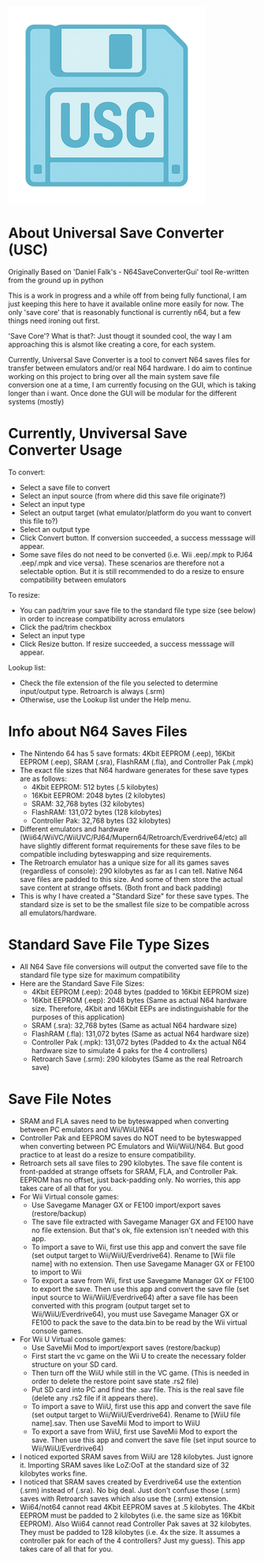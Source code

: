 <img src="https://raw.githubusercontent.com/7ank0v1c/Universal-Save-Converter/main/Source/universal_save_converter/resources/usc_logo_large.png" width="400">




About Universal Save Converter (USC)
=
Originally Based on 'Daniel Falk's - N64SaveConverterGui' tool
Re-written from the ground up in python

This is a work in progress and a while off from being fully functional, I am just keeping this here to have it available online more easily for now.
The only 'save core' that is reasonably functional is currently n64, but a few things need ironing out first.

'Save Core'? What is that?:
Just thougt it sounded cool, the way I am approaching this is alsmot like creating a core, for each system.

Currently, Universal Save Converter is a tool to convert N64 saves files for transfer between emulators and/or real N64 hardware.
I do aim to continue working on this project to bring over all the main system save file conversion one at a time, I am currently focusing on the GUI, which is taking longer than i want. Once done the GUI will be modular for the different systems (mostly)

Currently, Unviversal Save Converter Usage
=

To convert:
 * Select a save file to convert
 * Select an input source (from where did this save file originate?)
 * Select an input type
 * Select an output target (what emulator/platform do you want to convert this file to?)
 * Select an output type
 * Click Convert button. If conversion succeeded, a success messsage will appear.
 * Some save files do not need to be converted (i.e. Wii .eep/.mpk to PJ64 .eep/.mpk and vice versa). These scenarios are therefore not a selectable option. But it is still recommended to do a resize to ensure compatibility between emulators

To resize:
 * You can pad/trim your save file to the standard file type size (see below) in order to increase compatibility across emulators
 * Click the pad/trim checkbox
 * Select an input type
 * Click Resize button. If resize succeeded, a success messsage will appear.
  
Lookup list:
 * Check the file extension of the file you selected to determine input/output type. Retroarch is always (.srm)
 * Otherwise, use the Lookup list under the Help menu.


Info about N64 Saves Files
=
 
 * The Nintendo 64 has 5 save formats: 4Kbit EEPROM (.eep), 16Kbit EEPROM (.eep), SRAM (.sra), FlashRAM (.fla), and Controller Pak (.mpk)
 * The exact file sizes that N64 hardware generates for these save types are as follows:
   - 4Kbit EEPROM: 512 bytes (.5 kilobytes)
   - 16Kbit EEPROM: 2048 bytes (2 kilobytes)
   - SRAM: 32,768 bytes (32 kilobytes)
   - FlashRAM: 131,072 bytes (128 kilobytes)
   - Controller Pak: 32,768 bytes (32 kilobytes)
 * Different emulators and hardware (Wii64/WiiVC/WiiUVC/PJ64/Mupern64/Retroarch/Everdrive64/etc) all have slightly different format requirements for these save files to be compatible including byteswapping and size requirements.
 * The Retroarch emulator has a unique size for all its games saves (regardless of console): 290 kilobytes as far as I can tell. Native N64 save files are padded to this size. And some of them store the actual save content at strange offsets. (Both front and back padding)
 * This is why I have created a "Standard Size" for these save types. The standard size is set to be the smallest file size to be compatible across all emulators/hardware. 


Standard Save File Type Sizes
=

 * All N64 Save file conversions will output the converted save file to the standard file type size for maximum compatibility
 * Here are the Standard Save File Sizes:
   - 4Kbit EEPROM (.eep): 2048 bytes (padded to 16Kbit EEPROM size)
   - 16Kbit EEPROM (.eep): 2048 bytes (Same as actual N64 hardware size. Therefore, 4Kbit and 16Kbit EEPs are indistinguishable for the purposes of this application)
   - SRAM (.sra): 32,768 bytes (Same as actual N64 hardware size)
   - FlashRAM (.fla): 131,072 bytes (Same as actual N64 hardware size)
   - Controller Pak (.mpk): 131,072 bytes (Padded to 4x the actual N64 hardware size to simulate 4 paks for the 4 controllers)
   - Retroarch Save (.srm): 290 kilobytes (Same as the real Retroarch save)

Save File Notes
=

 * SRAM and FLA saves need to be byteswapped when converting between PC emulators and Wii/WiiU/N64
 * Controller Pak and EEPROM saves do NOT need to be byteswapped when converting between PC Emulators and Wii/WiiU/N64. But good practice to at least do a resize to ensure compatibility.
 * Retroarch sets all save files to 290 kilobytes. The save file content is front-padded at strange offsets for SRAM, FLA, and Controller Pak. EEPROM has no offset, just back-padding only. No worries, this app takes care of all that for you.
 * For Wii Virtual console games:
   - Use Savegame Manager GX or FE100 import/export saves (restore/backup)
   - The save file extracted with Savegame Manager GX and FE100 have no file extension. But that's ok, file extension isn't needed with this app.
   - To import a save to Wii, first use this app and convert the save file (set output target to Wii/WiiU/Everdrive64). Rename to [Wii file name] with no extension. Then use Savegame Manager GX or FE100 to import to Wii
   - To export a save from Wii, first use Savegame Manager GX or FE100 to export the save. Then use this app and convert the save file (set input source to Wii/WiiU/Everdrive64)
after a save file has been converted with this program (output target set to Wii/WiiU/Everdrive64), you must use Savegame Manager GX or FE100 to pack the save to the data.bin to be read by the Wii virtual console games. 
 * For Wii U Virtual console games:
   - Use SaveMii Mod to import/export saves (restore/backup)
   - First start the vc game on the Wii U to create the necessary folder structure on your SD card.
   - Then turn off the WiiU while still in the VC game. (This is needed in order to delete the restore point save state .rs2 file)
   - Put SD card into PC and find the .sav file. This is the real save file (delete any .rs2 file if it appears there).
   - To import a save to WiiU, first use this app and convert the save file (set output target to Wii/WiiU/Everdrive64). Rename to [WiiU file name].sav. Then use SaveMii Mod to import to WiiU
   - To export a save from WiiU, first use SaveMii Mod to export the save. Then use this app and convert the save file (set input source to Wii/WiiU/Everdrive64)
 * I noticed exported SRAM saves from WiiU are 128 kilobytes. Just ignore it. Importing SRAM saves like LoZ:OoT at the standard size of 32 kilobytes works fine.
 * I noticed that SRAM saves created by Everdrive64 use the extention (.srm) instead of (.sra). No big deal. Just don't confuse those (.srm) saves with Retroarch saves which also use the (.srm) extension.
 * Wii64/not64 cannot read 4Kbit EEPROM saves at .5 kilobytes. The 4Kbit EEPROM must be padded to 2 kilobytes (i.e. the same size as 16Kbit EEPROM). Also Wii64 cannot read Controller Pak saves at 32 kilobytes. They must be padded to 128 kilobytes (i.e. 4x the size. It assumes a controller pak for each of the 4 controllers? Just my guess). This app takes care of all that for you.

























